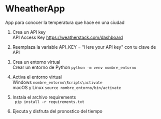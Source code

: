 # WheatherApp
App para conocer la temperatura que hace en una ciudad

1) Crea un API key <br>
API Access Key https://weatherstack.com/dashboard<br>

2) Reemplaza la variable API_KEY = "Here your API key" con tu clave de API <br>

3) Crea un entorno virtual<br>
   Crear un entorno de Python ``` python -m venv nombre_entorno ```<br>
   
4) Activa el entorno virtual<br>
   Windows ```nombre_entorno\Scripts\activate```<br>
   macOS y Linux ```source nombre_entorno/bin/activate``` <br>

5) Instala el archivo requirements<br>
``` pip install -r requirements.txt```<br>

6) Ejecuta y disfruta del pronostico del tiempo <br>